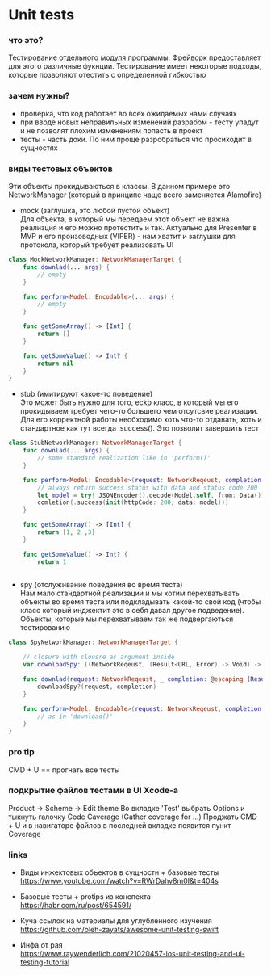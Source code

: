 # Unit tests

### что это? 
Тестирование отдельного модуля программы. Фрейворк предоставляет для этого различные фукнции. Тестирование имеет некоторые подходы, которые позволяют отестить с определенной гибкостью

### зачем нужны? 
- проверка, что код работает во всех ожидаемых нами случаях 
- при вводе новых неправильных изменений разрабом - тесту упадут и не позволят плохим изменениям попасть в проект 
- тесты - часть доки. По ним проще разробраться что просиходит в сущностях 

### виды тестовых объектов 
Эти объекты прокидываються в классы. В данном примере это NetworkManager (который в принципе чаще всего заменяется Alamofire)
- mock (заглушка, это любой пустой объект) \
Для объекта, в который мы передаем этот объект не важна реализция и его можно протестить и так. Актуально для Presenter в MVP и его произоводных (VIPER) - нам хватит и заглушки для протокола, который требует реализовать UI
```swift 
class MockNetworkManager: NetworkManagerTarget {
    func downlad(... args) {
        // empty 
    }

    func perform<Model: Encodable>(... args) {
        // empty
    }

    func getSomeArray() -> [Int] {
        return []
    }

    func getSomeValue() -> Int? {
        return nil
    }
}
```
- stub (имитируют какое-то поведение) \
Это может быть нужно для того, eckb класс, в который мы его прокидываем требует чего-то большего чем отсутсвие реализации. Для его корректной работы необходимо хоть что-то отдавать, хоть и стандартное как тут всегда .success(). Это позволит завершить тест
```swift 
class StubNetworkManager: NetworkManagerTarget {
    func downlad(... args) {
        // some standard realization like in 'perform()' 
    }

    func perform<Model: Encodable>(request: NetworkReqeust, completion: (Result<NetworkResponse<Model>, Error>) -> Void where Model: Decodable) {
        // always return success status with data and status code 200
        let model = try! JSONEncoder().decode(Model.self, from: Data())
        comletion(.success(init(httpCode: 200, data: model)))
    }

    func getSomeArray() -> [Int] {
        return [1, 2 ,3]
    }

    func getSomeValue() -> Int? {
        return 1
    
```
- spy (отслуживание поведения во время теста) \
Нам мало стандартной реализации и мы хотим перехватывать объекты во время теста или подкладывать какой-то свой код (чтобы класс который инджектит это в себя давал другое подведение). Объекты, которые мы перехватываем так же подвергаються тестированию 
``` swift 
class SpyNetworkManager: NetworkManagerTarget {

    // closure with clousre as argument inside 
    var downloadSpy: ((NetworkReqeust, (Result<URL, Error) -> Void) -> Void)? 

    func downlad(request: NetworkReqeust, _ completion: @escaping (Result<URL, Error>) -> Void) {
        downloadSpy?(request, completion)
    }

    func perform<Model: Encodable>(request: NetworkReqeust, completion: (Result<NetworkResponse<Model>, Error>) -> Void where Model: Decodable) {
        // as in 'download()'
    }
}
```

### pro tip 
CMD + U == прогнать все тесты 

### подкрытие файлов тестами в UI Xcode-a
Product -> Scheme -> Edit theme
Во вкладке 'Test' выбрать Options и тыкнуть галочку Code Caverage (Gather coverage for ...)
Проджать CMD + U и в навигаторе файлов в последней вкладке появится пункт Coverage

### links

- Виды инжектовых объектов в сущности + базовые тесты \
https://www.youtube.com/watch?v=RWrDahv8m0I&t=404s 

- Базовые тесты + protips из конспекта \
https://habr.com/ru/post/654591/ 

- Куча ссылок на материалы для углубленного изучения \
https://github.com/oleh-zayats/awesome-unit-testing-swift 

- Инфа от рая \
https://www.raywenderlich.com/21020457-ios-unit-testing-and-ui-testing-tutorial

